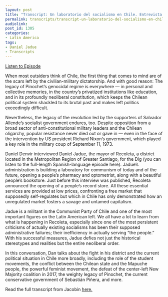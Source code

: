 ```yaml
---
layout: post
title: "Transcript: Un laboratorio del socialismo en Chile. Entrevista con Daniel Jadue."
permalink: transcripts/transcript-un-laboratorio-del-socialismo-en-chile-entrevista-con-daniel-jadue/
audiolink: 
post_id: 1305
categories: 
- Latin America
tags: 
- Daniel Jadue
- Transcripts
---
```


[Listen to Episode](https://www.thedigradio.com/podcast/un-laboratorio-del-socialismo-en-chile-entrevista-con-daniel-jadue/)

When most outsiders think of Chile, the first thing that comes to mind are of the scars left by the civilian-military dictatorship. And with good reason: The legacy of Pinochet’s genocidal regime is everywhere — in personal and collective memories, in the country’s privatized institutions like education, and in its profoundly neoliberal constitution, which keeps the Chilean political system shackled to its brutal past and makes left politics exceedingly difficult.

Nevertheless, the legacy of the revolution led by the supporters of Salvador Allende’s socialist government endures, too. Despite opposition from a broad sector of anti-constitutional military leaders and the Chilean oligarchy, popular resistance never died out or gave in — even in the face of the intervention by US president Richard Nixon’s government, which played a key role in the military coup of September 11, 1973.

Daniel Denvir interviewed Daniel Jadue, the mayor of Recoleta, a district located in the Metropolitan Region of Greater Santiago, for the Dig (you can listen to the full-length Spanish-language episode here). Jadue’s administration is building a laboratory for communism of today and of the future, opening a people’s pharmacy and optometrist, along with a beautiful people’s bookstore. Just before this interview was published, Recoleta announced the opening of a people’s record store. All these essential services are provided at low prices, confronting a free market that supposedly self-regulates but which in Chile has only demonstrated how an unregulated market fosters a savage and untamed capitalism.

Jadue is a militant in the Communist Party of Chile and one of the most important figures on the Latin American left. We all have a lot to learn from what is happening in Recoleta, especially since one of the most persistent criticisms of actually existing socialisms has been their supposed administrative failures; their inefficiency in actually serving “the people.” With his successful measures, Jadue defies not just the historical stereotypes and realities but the entire neoliberal order.

In this conversation, Dan talks about the fight in his district and the current political situation in Chile more broadly, including the role of the student movements, the conflict between the Chilean state and the Mapuche people, the powerful feminist movement, the defeat of the center-left New Majority coalition in 2017, the weighty legacy of Pinochet, the current conservative government of Sebastián Piñera, and more.

Read the full transcript from Jacobin 
[here.](https://www.jacobinmag.com/2019/04/communist-party-chile-left-governance-recoleta)